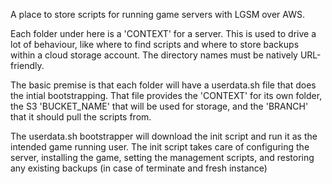 A place to store scripts for running game servers with LGSM over AWS.

Each folder under here is a 'CONTEXT' for a server.
This is used to drive a lot of behaviour, like where to find scripts and where to store backups
within a cloud storage account. The directory names must be natively URL-friendly.

The basic premise is that each folder will have a userdata.sh file that does the intial bootstrapping.
That file provides the 'CONTEXT' for its own folder, the S3 'BUCKET_NAME' that will be used for storage,
and the 'BRANCH' that it should pull the scripts from.

The userdata.sh bootstrapper will download the init script and run it as the intended game running user.
The init script takes care of configuring the server, installing the game, setting the management scripts,
and restoring any existing backups (in case of terminate and fresh instance)